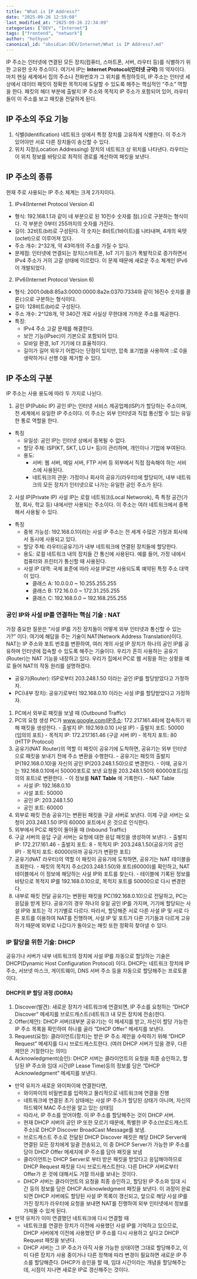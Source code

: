 ```yaml
---
title: "What is IP Address?"
date: "2025-09-26 12:59:08"
last_modified_at: "2025-09-26 22:34:09"
categories: ["DEV", "Internet"]
tags: ["frontend", "network"]
author: "hothyun"
canonical_id: "obsidian:DEV/Internet/What is IP Address?.md"
---
```


IP 주소는 인터넷에 연결된 모든 장치(컴퓨터, 스마트폰, 서버, 라우터 등)를 식별하기 위한 고유한 숫자 주소이다. 여기서 IP는 **Internet Protocol(인터넷 규약)** 의 약자이다.
마치 현실 세계에서 집의 주소나 전화번호가 그 위치를 특정하듯이, IP 주소는 인터넷 세상에서 데이터 패킷이 정확한 목적지에 도달할 수 있도록 해주는 핵심적인 “주소” 역할을 한다. 패킷의 헤더 부분에 출발지 IP 주소와 목적지 IP 주소가 포함되어 있어, 라우터들이 이 주소를 보고 패킷을 전달하게 된다.

## IP 주소의 주요 기능

1. 식별(Identification)
  네트워크 상에서 특정 장치를 고유하게 식별한다. 이 주소가 있어야만 서로 다른 장치들이 송신할 수 있다.
2. 위치 지정(Location Addressing)
  장치의 네트워크 상 위치를 나타낸다. 라우터는 이 위치 정보를 바탕으로 최적의 경로를 계산하여 패킷을 보낸다.

## IP 주소의 종류

현재 주로 사용되는 IP 주소 체계는 크게 2가지이다.
1. IPv4(Internet Protocol Version 4)
  - 형식: 192.168.1.1과 같이 네 부분으로 된 10진수 숫자를 점(.)으로 구분하는 형식이다. 각 부분은 0부터 255까지의 숫자를 가진다.
  - 길이: 32비트(bit)로 구성된다. 각 숫자는 8비트(1바이트)를 나타내며, 4개의 옥텟(octet)으로 이루어져 있다.
  - 주소 개수: 2^32개, 약 43억개의 주소를 가질 수 있다.
  - 문제점: 인터넷에 연결되는 장치(스마트폰, IoT 기기 등)가 폭발적으로 증가하면서 IPv4 주소가 거의 고갈 상태에 이르렀다. 이 문제 때문에 새로운 주소 체계인 IPv6이 개발되었다.
2. IPv6(Internet Protocol Version 6)
  - 형식: 2001:0db8:85a3:0000:0000:8a2e:0370:7334와 같이 16진수 숫자를 콜론(:)으로 구분하는 형식이다.
  - 길이: 128비트(bit)로 구성된다.
  - 주소 개수: 2^128개, 약 340간 개로 사실상 무한대에 가까운 주소를 제공한다.
  - 특징:
    - IPv4 주소 고갈 문제를 해결한다.
    - 보안 기능(IPsec)이 기본으로 포함되어 있다.
    - 모바일 환경, IoT 기기에 더 효율적이다.
    - 길이가 길어 외우기 어렵다는 단점이 있지만, 압축 표기법을 사용하여 ::로 0을 생략하거나 선행 0을 제거할 수 있다.

## IP 주소의 구분

IP 주소는 사용 용도에 따라 두 가지로 나뉜다.
1. 공인 IP(Public IP)
  공인 IP는 인터넷 서비스 제공업체(ISP)가 할당하는 주소이며, 전 세계에서 유일한 IP 주소이다. 이 주소는 외부 인터넷과 직접 통신할 수 있는 유일한 통로 역할을 한다.
  - 특징
    - 유일성: 공인 IP는 인터넷 상에서 중복될 수 없다.
    - 할당 주체: ISP(KT, SKT, LG U+ 등)이 관리하며, 개인이나 기업에 부여된다.
    - 용도:
      - 서버: 웹 서버, 메일 서버, FTP 서버 등 외부에서 직접 접속해야 하는 서비스에 사용된다.
      - 네트워크의 관문: 가정이나 회사의 공유기(라우터)에 할당되어, 내부 네트워크의 모든 장치가 인터넷으로 나가는 유일한 공인 주소가 된다.
2. 사설 IP(Private IP)
  사설 IP는 로컬 네트워크(Local Networok), 즉 특정 공간(가정, 회사, 학교 등) 내에서만 사용되는 주소이다. 이 주소는 여러 네트워크에서 중복해서 사용될 수 있다.
  - 특징
    - 중복 가능성: 192.168.0.1이라는 사설 IP 주소는 전 세계 수많은 가정과 회사에서 동시에 사용되고 있다.
    - 할당 주체: 라우터(공유기)가 내부 네트워크에 연결된 장치들에 할당한다.
    - 용도: 로컬 네트워크 내의 장치들 간 통신에 사용된다. 예를 들어, 가정 내에서 컴퓨터와 프린터가 통신할 때 사용된다.
    - 사설 IP 대역: 국제 표준에 따라 사설 IP로만 사용되도록 예약된 특정 주소 대역이 있다.
      - 클래스 A: 10.0.0.0 ~ 10.255.255.255
      - 클래스 B: 172.16.0.0 ~ 172.31.255.255
      - 클래스 C: 192.168.0.0 ~ 192.168.255.255

### 공인 IP와 사설 IP를 연결하는 핵심 기술 : NAT

가장 중요한 질문은 “사설 IP를 가진 장치들이 어떻게 외부 인터넷과 통신할 수 있는가?” 이다. 여기에 해답을 주는 기술이 NAT(Network Address Translation)이다.
NAT는 IP 주소와 포트 번호를 변환하여, 여러 개의 사설 IP 장치가 하나의 공인 IP를 공유하며 인터넷에 접속할 수 있도록 해주는 기술이다. 우리가 흔히 사용하는 공유기(Router)는 NAT 기능을 내장하고 있다.
우리가 집에서 PC로 웹 서핑을 하는 상황을 예로 들어 NAT의 작동 원리를 설명하겠다.
- 공유기(Router): ISP로부터 203.248.1.50 이라는 공인 IP를 할당받았다고 가정하자.
- PC(내부 장치): 공유기로부터 192.168.0.10 이라는 사설 IP를 할당받았다고 가정하자.
1. PC에서 외부로 패킷을 보낼 때 (Outbound Traffic)
  1. PC의 요청 생성
    PC가 www.google.com(IP주소: 172.217.161.46)에 접속하기 위해 패킷을 생성한다.
    - 출발지 IP: 192.169.0.10 (사설 IP)
    - 출발지 포트: 50000 (임의의 포트)
    - 목적지 IP: 172.217.161.46 (구글 서버 IP)
    - 목적지 포트: 80 (HTTP Protocol)
  2. 공유기(NAT Router)의 역할
    이 패킷이 공유기에 도착하면, 공유기는 외부 인터넷으로 패킷을 보내기 전에 주소 변환을 수행한다.
    - 공유기는 패킷의 출발지 IP(192.168.0.10)을 자신의 공인 IP(203.248.1.50)으로 변경한다.
    - 이때, 공유기는 192.168.0.10에서 50000포트로 보낸 요청을 203.248.1.50의 60000포트(임의의 포트)로 변환한다.
    - 이 정보를 **NAT Table** 에 기록한다.
    - NAT Table
      - 사설 IP: 192.168.0.10
      - 사설 포트: 50000
      - 공인 IP: 203.248.1.50
      - 공인 포트: 60000
  3. 외부로 패킷 전송
    공유기는 변환된 패킷을 구글 서버로 보낸다. 이제 구글 서버는 요청이 203.248.1.50 IP의 60000 포트에서 온 것으로 인식한다.
2. 외부에서 PC로 패킷이 돌아올 때 (Inbound Traffic)
  1. 구글 서버의 응답
    구글 서버는 요청에 대한 응답 패킷을 생성하여 보낸다.
    - 출발지 IP: 172.217.161.46
    - 출발지 포트: 8
    - 목적지 IP: 203.248.1.50(공유기의 공인 IP)
    - 목적지 포트: 60000(아까 공유기가 변환한 포트)
  2. 공유기(NAT 라우터)의 역할
    이 패킷이 공유기에 도착하면, 공유기는 NAT 테이블을 조회한다. 
    - 패킷의 목적지 주소(203.248.1.50)와 포트(60000)를 확인하고, NAT 테이블에서 이 정보에 해당하는 사설 IP와 포트를 찾는다.
    - 테이블에 기록된 정보를 바탕으로 목적지 IP를 192.168.0.10으로, 목적지 포트를 50000으로 다시 변경한다.
  3. 내부로 패킷 전달
    공유기는 변환된 패킷을 PC(192.168.0.10)으로 전달하고, PC는 응답을 받게 된다.
공유기의 경우 하나의 유일 공인 IP를 가지며, 기기에 할당되는 사설 IP와 포트는 각 기기별로 다르다. 따라서, 할당해준 서로 다른 사설 IP 및 서로 다른 포트를 이용하여 NAT를 진행하며, 사설 IP 및 포트가 다른 기기들과 다르게 고유하기 때문에 외부로 나갔다가 돌아오는 패킷 또한 정확히 찾아낼 수 있다.

### IP 할당을 위한 기술: DHCP

공유기나 서버가 내부 네트워크의 장치에 사설 IP를 자동으로 할당하는 기술은 DHCP(Dynamic Host Configuration Protocol) 이다.
DHCP는 네트워크 장치에 IP 주소, 서브넷 마스크, 게이트웨이, DNS 서버 주소 등을 자동으로 할당해주는 프로토콜이다.

#### DHCP의 IP 할당 과정 (DORA)

1. Discover(발견): 새로운 장치가 네트워크에 연결되면, IP 주소를 요청하는 “DHCP Discover” 메세지를 브로드캐스트(네트워크 내 모든 장치에 전송)한다.
2. Offer(제안): DHCP 서버(대부분 공유기)는 이 메세지를 받고, 자신이 할당 가능한 IP 주소 목록을 확인하여 하나를 골라 ”DHCP Offer” 메세지를 보낸다.
3. Request(요청): 클라이언트(장치)는 받은 IP 주소 제안을 수락하기 위해 “DHCP Request” 메세지를 다시 브로드캐스트한다. (여러 DHCP 서버가 있을 경우, 다른 제안은 거절한다는 의미)
4. Acknowledgment(승인): DHCP 서버는 클라이언트의 요청을 최종 승인하고, 할당된 IP 주소와 임대 시간(IP Lease Time)등의 정보를 담은 ”DHCP Acknowledgment” 메세지를 보낸다.
- 만약 유저가 새로운 와이파이에 연결한다면,
  - 와이파이의 비밀번호를 입력하고 물리적으로 네트워크에 연결을 진행
  - 네트워크에 연결된 초기 상태에는 사설 IP 주소가 할당된 상태가 아니며, 자신의 하드웨어 MAC 주소만을 알고 있는 상태임
  - 따라서, IP 주소를 얻어야함. 이 IP 주소를 할당해주는 것이 DHCP 서버.
  - 현재 DHCP 서버의 공인 IP 또한 모르기 때문에, 특별한 IP 주소(브로드캐스트 주소)로 DHCP Discover BroadCast Message를 보냄.
  - 브로드캐스트 주소로 전달된 DHCP Discover 패킷은 해당 DHCP Server에 연결된 모든 장치에게 일괄 전송되고, 이 중 DHCP Server가 가능한 IP 주소를 담아 DHCP Offer 메세지에 IP 주소를 담아 패킷을 보냄
  - 클라이언트는 DHCP Server로 부터 받은 패킷을 받았다고 응답해야하므로 DHCP Request 패킷을 다시 브로드캐스트한다. 다른 DHCP 서버로부터 Offer가 온 것에 대해서도 거절 의사를 보내는 것이다.
  - DHCP 서버는 클라이언트의 요청을 최종 승인하고, 할당된 IP 주소와 임대 시간 등의 정보를 담은 DHCP Acknowledgment 패킷을 보낸다. 이 과정이 완료되면 DHCP 서버에도 할당된 사설 IP 목록이 갱신되고, 앞으로 해당 사설 IP를 가진 장치가 라우터에 요청을 보내면 NAT를 진행하여 외부 인터넷에서 정보를 가져올 수 있게 된다.
- 만약 유저가 이미 연결했던 네트워크에 다시 연결할 때
  - 네트워크를 연결한 장치가 이전에 사용했던 사설 IP를 기억하고 있으므로, DHCP 서버에게 이전에 사용했던 IP 주소를 다시 사용하고 싶다고 DHCP Request 패킷을 보낸다.
  - DHCP 서버는 그 IP 주소가 아직 사용 가능한 상태이면 그대로 할당해주고, 이미 다른 장치가 사용 중이거나 다른 정책에 따라 변경이 필요하면 새로운 IP 주소를 할당해준다. DHCP가 승인을 할 때, 임대 시간이라는 개념을 할당해주는데, 시점이 지나면 새로운 IP로 갱신해주는 것이다.